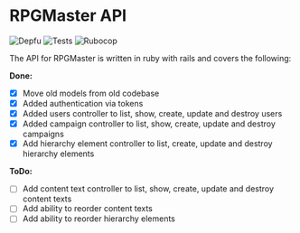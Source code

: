 # RPGMaster API

![Depfu](https://badges.depfu.com/badges/566158abd22388e1b9476df7036651dc/overview.svg)
![Tests](https://github.com/zaknafain/rpg-master-api/workflows/Tests/badge.svg?branch=master)
![Rubocop](https://github.com/zaknafain/rpg-master-api/workflows/Rubocop/badge.svg?branch=master)

The API for RPGMaster is written in ruby with rails and covers the following:

**Done:**

+ [x] Move old models from old codebase
+ [x] Added authentication via tokens
+ [x] Added users controller to list, show, create, update and destroy users
+ [x] Added campaign controller to list, show, create, update and destroy campaigns
+ [x] Add hierarchy element controller to list, create, update and destroy hierarchy elements

**ToDo:**

+ [ ] Add content text controller to list, show, create, update and destroy content texts
+ [ ] Add ability to reorder content texts
+ [ ] Add ability to reorder hierarchy elements
